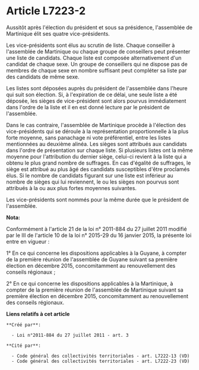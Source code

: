 # Article L7223-2

Aussitôt après l'élection du président et sous sa présidence, l'assemblée de Martinique élit ses quatre vice-présidents. 

Les vice-présidents sont élus au scrutin de liste. Chaque conseiller à l'assemblée de Martinique ou chaque groupe de
conseillers peut présenter une liste de candidats. Chaque liste est composée alternativement d'un candidat de chaque sexe. Un
groupe de conseillers qui ne dispose pas de membres de chaque sexe en nombre suffisant peut compléter sa liste par des
candidats de même sexe. 

Les listes sont déposées auprès du président de l'assemblée dans l'heure qui suit son élection. Si, à l'expiration de ce
délai, une seule liste a été déposée, les sièges de vice-président sont alors pourvus immédiatement dans l'ordre de la liste
et il en est donné lecture par le président de l'assemblée. 

Dans le cas contraire, l'assemblée de Martinique procède à l'élection des vice-présidents qui se déroule à la représentation
proportionnelle à la plus forte moyenne, sans panachage ni vote préférentiel, entre les listes mentionnées au deuxième
alinéa. Les sièges sont attribués aux candidats dans l'ordre de présentation sur chaque liste. Si plusieurs listes ont la
même moyenne pour l'attribution du dernier siège, celui-ci revient à la liste qui a obtenu le plus grand nombre de suffrages.
En cas d'égalité de suffrages, le siège est attribué au plus âgé des candidats susceptibles d'être proclamés élus. Si le
nombre de candidats figurant sur une liste est inférieur au nombre de sièges qui lui reviennent, le ou les sièges non pourvus
sont attribués à la ou aux plus fortes moyennes suivantes. 

Les vice-présidents sont nommés pour la même durée que le président de l'assemblée.

**Nota:**

Conformément à l'article 21 de la loi n° 2011-884 du 27 juillet 2011 modifié par le III de l'article 10 de la loi n° 2015-29
du 16 janvier 2015, la présente loi entre en vigueur : 

1° En ce qui concerne les dispositions applicables à la Guyane, à compter de la première réunion de l'assemblée de Guyane
suivant sa première élection en décembre 2015, concomitamment au renouvellement des     conseils régionaux ; 

2° En ce qui concerne les dispositions applicables à la Martinique, à compter de la première réunion de l'assemblée de
Martinique suivant sa première élection en décembre 2015, concomitamment au renouvellement des     conseils régionaux.

**Liens relatifs à cet article**

	**Créé par**:

	  - Loi n°2011-884 du 27 juillet 2011 - art. 3

	**Cité par**:

	  - Code général des collectivités territoriales - art. L7222-13 (VD)
	  - Code général des collectivités territoriales - art. L7222-23 (VD)
